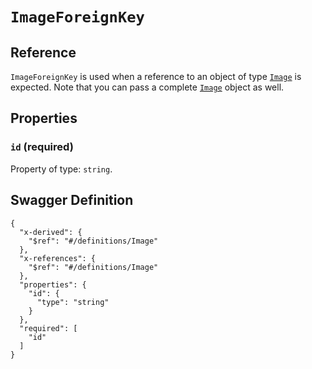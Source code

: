 # `ImageForeignKey` #





## Reference ##

`ImageForeignKey` is used when a reference to an object of type [`Image`](./../definitions/Image.mkd) is expected.
Note that you can pass a complete [`Image`](./../definitions/Image.mkd) object as well.


## Properties ##

### `id` (required) ###




Property of type: `string`.







## Swagger Definition ##

    {
      "x-derived": {
        "$ref": "#/definitions/Image"
      }, 
      "x-references": {
        "$ref": "#/definitions/Image"
      }, 
      "properties": {
        "id": {
          "type": "string"
        }
      }, 
      "required": [
        "id"
      ]
    }
